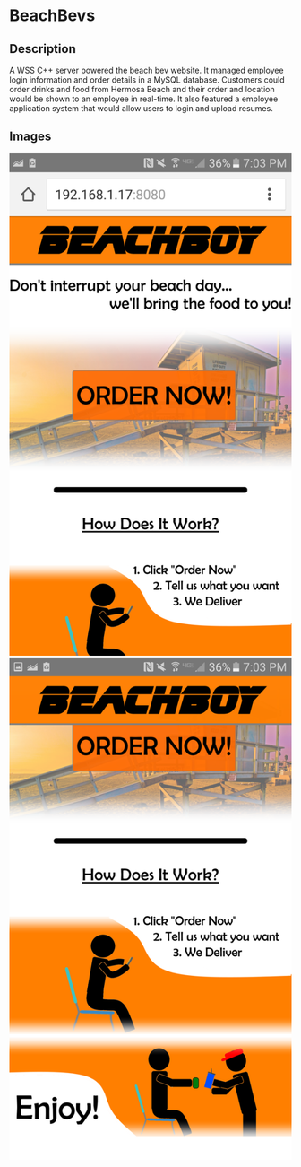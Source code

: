 # BeachBevs
## Description
A WSS C++ server powered the beach bev website.  It managed employee login information and order details in a MySQL database.  Customers could order drinks and food from Hermosa Beach and their order and location would be shown to an employee in real-time.  It also featured a employee application system that would allow users to login and upload resumes.

## Images
![Home](rdme/bbScreenShot1.png)
![Home 2](rdme/bbScreenShot2.png)
